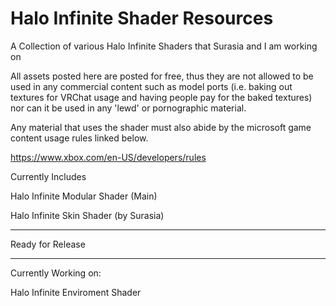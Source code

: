 # Halo Infinite Shader Resources
A Collection of various Halo Infinite Shaders that Surasia and I am working on

All assets posted here are posted for free, thus they are not allowed to be used in any commercial content such as
model ports (i.e. baking out textures for VRChat usage and having people pay for the baked textures) nor can it be 
used in any 'lewd' or pornographic material. 

Any material that uses the shader must also abide by the microsoft game content usage rules linked below.

https://www.xbox.com/en-US/developers/rules

Currently Includes

Halo Infinite Modular Shader (Main)

Halo Infinite Skin Shader (by Surasia)

--------------------------------------

Ready for Release

--------------------------------------
Currently Working on:

Halo Infinite Enviroment Shader

